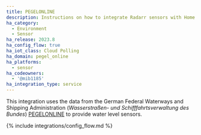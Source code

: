 ```yaml
---
title: PEGELONLINE
description: Instructions on how to integrate Radarr sensors with Home Assistant
ha_category:
  - Environment
  - Sensor
ha_release: 2023.8
ha_config_flow: true
ha_iot_class: Cloud Polling
ha_domain: pegel_online
ha_platforms:
  - sensor
ha_codeowners:
  - '@mib1185'
ha_integration_type: service
---
```


This integration uses the data from the German Federal Waterways and Shipping Administration (_Wasserstraßen- und Schifffahrtsverwaltung des Bundes_) [PEGELONLINE](https://www.pegelonline.wsv.de/) to provide water level sensors.

{% include integrations/config_flow.md %}
